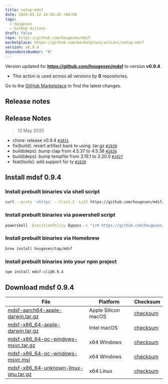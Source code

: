 ```yaml
---
title: setup-mdsf
date: 2025-05-12 16:58:45 +00:00
tags:
  - hougesen
  - GitHub Actions
draft: false
repo: https://github.com/hougesen/mdsf
marketplace: https://github.com/marketplace/actions/setup-mdsf
version: v0.9.4
dependentsNumber: "0"
---
```



Version updated for **https://github.com/hougesen/mdsf** to version **v0.9.4**.
- This action is used across all versions by **0** repositories.

Go to the [GitHub Marketplace](https://github.com/marketplace/actions/setup-mdsf) to find the latest changes.

## Release notes

## Release Notes

> 12 May 2025

- chore: release v0.9.4 [`#1031`](https://github.com/hougesen/mdsf/pull/1031)
- fix(build): revert artifact back to using .tar.gz [`#1030`](https://github.com/hougesen/mdsf/pull/1030)
- build(deps): bump clap from 4.5.37 to 4.5.38 [`#1026`](https://github.com/hougesen/mdsf/pull/1026)
- build(deps): bump tempfile from 3.19.1 to 3.20.0 [`#1027`](https://github.com/hougesen/mdsf/pull/1027)
- feat(tools): add support for ty [`#1028`](https://github.com/hougesen/mdsf/pull/1028)

## Install mdsf 0.9.4

### Install prebuilt binaries via shell script

```sh
curl --proto '=https' --tlsv1.2 -LsSf https://github.com/hougesen/mdsf/releases/download/v0.9.4/mdsf-installer.sh | sh
```

### Install prebuilt binaries via powershell script

```sh
powershell -ExecutionPolicy Bypass -c "irm https://github.com/hougesen/mdsf/releases/download/v0.9.4/mdsf-installer.ps1 | iex"
```

### Install prebuilt binaries via Homebrew

```sh
brew install hougesen/tap/mdsf
```

### Install prebuilt binaries into your npm project

```sh
npm install mdsf-cli@0.9.4
```

## Download mdsf 0.9.4

|  File  | Platform | Checksum |
|--------|----------|----------|
| [mdsf-aarch64-apple-darwin.tar.gz](https://github.com/hougesen/mdsf/releases/download/v0.9.4/mdsf-aarch64-apple-darwin.tar.gz) | Apple Silicon macOS | [checksum](https://github.com/hougesen/mdsf/releases/download/v0.9.4/mdsf-aarch64-apple-darwin.tar.gz.sha256) |
| [mdsf-x86_64-apple-darwin.tar.gz](https://github.com/hougesen/mdsf/releases/download/v0.9.4/mdsf-x86_64-apple-darwin.tar.gz) | Intel macOS | [checksum](https://github.com/hougesen/mdsf/releases/download/v0.9.4/mdsf-x86_64-apple-darwin.tar.gz.sha256) |
| [mdsf-x86_64-pc-windows-msvc.tar.gz](https://github.com/hougesen/mdsf/releases/download/v0.9.4/mdsf-x86_64-pc-windows-msvc.tar.gz) | x64 Windows | [checksum](https://github.com/hougesen/mdsf/releases/download/v0.9.4/mdsf-x86_64-pc-windows-msvc.tar.gz.sha256) |
| [mdsf-x86_64-pc-windows-msvc.msi](https://github.com/hougesen/mdsf/releases/download/v0.9.4/mdsf-x86_64-pc-windows-msvc.msi) | x64 Windows | [checksum](https://github.com/hougesen/mdsf/releases/download/v0.9.4/mdsf-x86_64-pc-windows-msvc.msi.sha256) |
| [mdsf-x86_64-unknown-linux-gnu.tar.gz](https://github.com/hougesen/mdsf/releases/download/v0.9.4/mdsf-x86_64-unknown-linux-gnu.tar.gz) | x64 Linux | [checksum](https://github.com/hougesen/mdsf/releases/download/v0.9.4/mdsf-x86_64-unknown-linux-gnu.tar.gz.sha256) |



